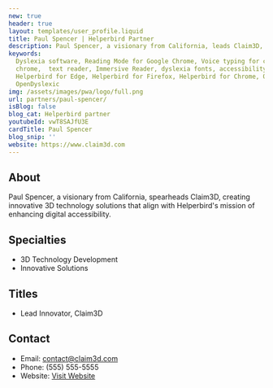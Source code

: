```yaml
---
new: true
header: true
layout: templates/user_profile.liquid
title: Paul Spencer | Helperbird Partner
description: Paul Spencer, a visionary from California, leads Claim3D, a venture dedicated to developing 3D technology solutions. With a knack for innovation, Paul's endeavors resonate with Helperbird's mission of accessibility. This collaboration seeks to explore new dimensions in creating a more accessible digital environment.
keywords:
  Dyslexia software, Reading Mode for Google Chrome, Voice typing for chrome, Text to speech for
  chrome,  text reader, Immersive Reader, dyslexia fonts, accessibility software, dyslexia software,
  Helperbird for Edge, Helperbird for Firefox, Helperbird for Chrome, Opendyslexic for Chrome,
  OpenDyslexic
img: /assets/images/pwa/logo/full.png
url: partners/paul-spencer/
isBlog: false
blog_cat: Helperbird partner
youtubeId: vwT8SAJfU3E
cardTitle: Paul Spencer
blog_snip: ''
website: https://www.claim3d.com
---
```




## About
Paul Spencer, a visionary from California, spearheads Claim3D, creating innovative 3D technology solutions that align with Helperbird's mission of enhancing digital accessibility.

## Specialties
- 3D Technology Development
- Innovative Solutions

## Titles
- Lead Innovator, Claim3D

## Contact
- Email: contact@claim3d.com
- Phone: (555) 555-5555
- Website: [Visit Website](https://www.claim3d.com)
